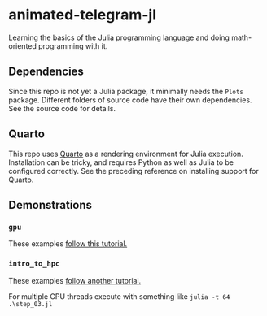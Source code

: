 # animated-telegram-jl

Learning the basics of the Julia programming language and doing math-oriented programming with it.

## Dependencies

Since this repo is not yet a Julia package, it minimally needs the `Plots` package. Different folders of source code have their own dependencies. See the source code for details.

## Quarto

This repo uses [Quarto](https://quarto.org/docs/computations/julia.html) as a rendering environment for Julia execution. Installation can be tricky, and requires Python as well as Julia to be configured correctly. See the preceding reference on installing support for Quarto.

## Demonstrations

### `gpu`

These examples [follow this tutorial.](https://cuda.juliagpu.org/stable/tutorials/introduction/)

### `intro_to_hpc`

These examples [follow another tutorial.](https://forem.julialang.org/wikfeldt/a-brief-tour-of-julia-for-high-performance-computing-5deb#:~:text=This%20post%20gives%20an%20overview%20of%20Julia's%20features%20and%20capabilities)

For multiple CPU threads execute with something like `julia -t 64 .\step_03.jl`
